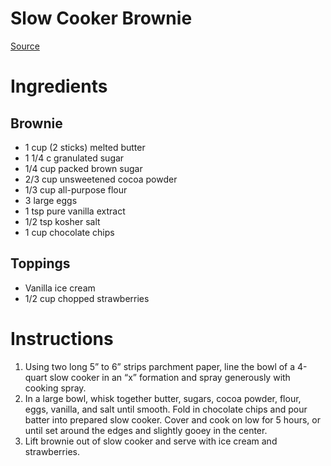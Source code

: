 # Slow Cooker Brownie
[Source](https://www.delish.com/cooking/recipe-ideas/a20065075/slow-cooker-brownie-recipe/)

# Ingredients
## Brownie
* 1 cup (2 sticks) melted butter
* 1 1/4 c granulated sugar
* 1/4 cup packed brown sugar
* 2/3 cup unsweetened cocoa powder
* 1/3 cup all-purpose flour
* 3 large eggs
* 1 tsp pure vanilla extract
* 1/2 tsp kosher salt
* 1 cup chocolate chips

## Toppings
* Vanilla ice cream
* 1/2 cup chopped strawberries

# Instructions
1. Using two long 5” to 6” strips parchment paper, line the bowl of a 4-quart slow cooker in an “x” formation and spray generously with cooking spray.
2. In a large bowl, whisk together butter, sugars, cocoa powder, flour, eggs, vanilla, and salt until smooth. Fold in chocolate chips and pour batter into prepared slow cooker. Cover and cook on low for 5 hours, or until set around the edges and slightly gooey in the center. 
3. Lift brownie out of slow cooker and serve with ice cream and strawberries.

